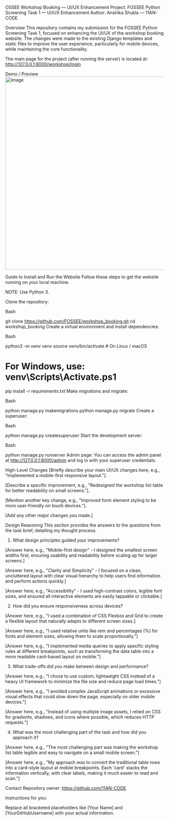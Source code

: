OSSEE Workshop Booking — UI/UX Enhancement
Project: FOSSEE Python Screening Task 1 — UI/UX Enhancement
Author: Anshika Shukla — 11AN-CODE

Overview
This repository contains my submission for the FOSSEE Python Screening Task 1, focused on enhancing the UI/UX of the workshop booking website. The changes were made to the existing Django templates and static files to improve the user experience, particularly for mobile devices, while maintaining the core functionality.

The main page for the project (after running the server) is located at:
http://127.0.0.1:8000/workshop/login

Demo / Preview
<img width="1253" height="614" alt="image" src="https://github.com/user-attachments/assets/da742f71-e98c-4438-9c00-d2962793ffba" />


Guide to Install and Run the Website
Follow these steps to get the website running on your local machine.

NOTE: Use Python 3.

Clone the repository:

Bash

git clone https://github.com/FOSSEE/workshop_booking.git
cd workshop_booking
Create a virtual environment and install dependencies:

Bash

python3 -m venv venv
source venv/bin/activate    # On Linux / macOS
# For Windows, use: venv\Scripts\Activate.ps1
pip install -r requirements.txt
Make migrations and migrate:

Bash

python manage.py makemigrations
python manage.py migrate
Create a superuser:

Bash

python manage.py createsuperuser
Start the development server:

Bash

python manage.py runserver
Admin page: You can access the admin panel at http://127.0.0.1:8000/admin and log in with your superuser credentials.

High-Level Changes
[Briefly describe your main UI/UX changes here, e.g., "Implemented a mobile-first responsive layout."].

[Describe a specific improvement, e.g., "Redesigned the workshop list table for better readability on small screens."].

[Mention another key change, e.g., "Improved form element styling to be more user-friendly on touch devices."].

[Add any other major changes you made.]

Design Reasoning
This section provides the answers to the questions from the task brief, detailing my thought process.

1. What design principles guided your improvements?

[Answer here, e.g., "Mobile-first design" - I designed the smallest screen widths first, ensuring usability and readability before scaling up for larger screens.]

[Answer here, e.g., "Clarity and Simplicity" - I focused on a clean, uncluttered layout with clear visual hierarchy to help users find information and perform actions quickly.]

[Answer here, e.g., "Accessibility" - I used high-contrast colors, legible font sizes, and ensured all interactive elements are easily tappable or clickable.]

2. How did you ensure responsiveness across devices?

[Answer here, e.g., "I used a combination of CSS Flexbox and Grid to create a flexible layout that naturally adapts to different screen sizes.]

[Answer here, e.g., "I used relative units like rem and percentages (%) for fonts and element sizes, allowing them to scale proportionally."]

[Answer here, e.g., "I implemented media queries to apply specific styling rules at different breakpoints, such as transforming the data table into a more readable card-based layout on mobile."]

3. What trade-offs did you make between design and performance?

[Answer here, e.g., "I chose to use custom, lightweight CSS instead of a heavy UI framework to minimize the file size and reduce page load times."]

[Answer here, e.g., "I avoided complex JavaScript animations or excessive visual effects that could slow down the page, especially on older mobile devices."]

[Answer here, e.g., "Instead of using multiple image assets, I relied on CSS for gradients, shadows, and icons where possible, which reduces HTTP requests."]

4. What was the most challenging part of the task and how did you approach it?

[Answer here, e.g., "The most challenging part was making the workshop list table legible and easy to navigate on a small mobile screen."]

[Answer here, e.g., "My approach was to convert the traditional table rows into a card-style layout at mobile breakpoints. Each 'card' stacks the information vertically, with clear labels, making it much easier to read and scan."]

Contact
Repository owner: https://github.com/11AN-CODE

Instructions for you:

Replace all bracketed placeholders like [Your Name] and [YourGitHubUsername] with your actual information.


